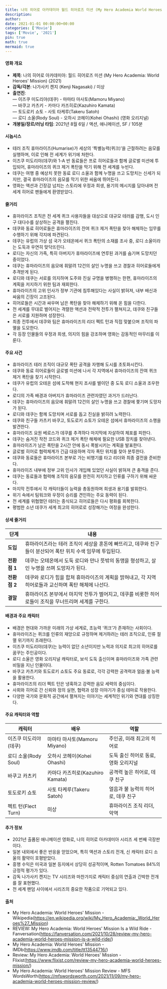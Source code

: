 ```yaml
---
title: 나의 히어로 아카데미아 월드 히어로즈 미션 (My Hero Academia World Heroes' Mission) (2021)
description: 
author: 
date: 2021-01-01 00:00:00+00:00
categories: ['Movie']
tags: ['Movie', '2021']
pin: true
math: true
mermaid: true
---
```

#### 영화 개요

- **제목**: 나의 히어로 아카데미아: 월드 히어로즈 미션 (My Hero Academia: World Heroes' Mission) (2021)  
- **감독/각본**: 나가사키 켄지 (Kenji Nagasaki) / 미상  
- **출연진**:  
  — 이즈쿠 미도리야(데쿠) - 마마타 마사토(Mamoru Miyano)  
  — 바쿠고 카츠키 - 카마다 카즈히로(Kazuhiro Kamata)  
  — 토도로키 쇼토 - 사토 타케루(Takeru Satoh)  
  — 로디 소울(Rody Soul) - 오하시 코헤이(Kohei Ohashi) (영화 오리지널)  
- **개봉일/장르/러닝 타임**: 2021년 8월 6일 / 액션, 애니메이션, SF / 105분  

#### 시놉시스

- 테러 조직 휴마라이즈(Humarise)가 세상의 ‘특별능력(퀴크)’을 근절하려는 음모를 실행하며, 이로 인해 전 세계가 위기에 처한다.  
- 이즈쿠 미도리야(데쿠)와 1-A 반 동료들은 프로 히어로들과 함께 글로벌 미션에 투입되어, 휴마라이즈의 퀴크 제거 폭탄을 막기 위해 전 세계를 누빈다.  
- 데쿠는 여행 중 예상치 못한 동료 로디 소울과 함께 누명을 쓰고 도망치는 신세가 되지만, 결국 휴마라이즈의 음모를 막기 위한 싸움에 뛰어든다.  
- 영화는 액션과 긴장감 넘치는 스토리에 우정과 희생, 용기의 메시지를 담아내며 전 세계 히어로 팬들에게 환영받았다.  

#### 줄거리

- 휴마라이즈 조직은 전 세계 퀴크 사용자들을 대상으로 대규모 테러를 감행, 도시 인구 대다수를 살상하는 공격을 펼친다.  
- 데쿠와 동료 히어로들은 휴마라이즈의 잔여 퀴크 제거 폭탄을 찾아 해체하는 임무를 수행하기 위해 각지에 파견된다.  
- 데쿠는 유럽의 가상 섬 국가 오테온에서 퀴크 폭탄의 소재를 조사 중, 로디 소울이라는 도둑과 우연히 맞닥뜨린다.  
- 로디는 자신의 가족, 특히 아버지가 휴마라이즈에 연루된 과거를 숨기며 도망치던 중이었다.  
- 데쿠는 휴마라이즈의 음모에 휘말려 12건의 살인 누명을 쓰고 경찰과 히어로들에게 추격받게 된다.  
- 로디와 데쿠는 서로를 의지하며 도주와 진실 규명을 병행하는 한편, 휴마라이즈의 계획을 저지하기 위한 팀과 재회한다.  
- 휴마라이즈의 고위 인사가 정부 기관에 침투해있다는 사실이 밝혀져, 내부 배신과 싸움의 긴장이 고조된다.  
- 히어로들은 시간과 싸우며 남은 폭탄을 찾아 해체하기 위해 온 힘을 다한다.  
- 전 세계를 무대로 벌어지는 격렬한 액션과 전략적 전투가 펼쳐지고, 데쿠와 친구들은 서로를 지원하며 성장한다.  
- 최종 전투에서 데쿠와 팀은 휴마라이즈의 리더 펙트 턴과 직접 맞붙으며 조직의 파멸을 도모한다.  
- 각 등장 인물들의 우정과 희생, 의지의 힘을 강조하며 영화는 감동적인 마무리를 이룬다.  

#### 주요 사건

- 휴마라이즈 테러 조직이 대규모 폭탄 공격을 자행해 도시를 초토화시킨다.  
- 데쿠와 동료 히어로들이 글로벌 미션에 나서 각 지역에서 휴마라이즈의 잔여 퀴크 제거 폭탄을 찾기 시작한다.  
- 데쿠가 유럽의 오테온 섬에 도착해 현지 조사를 벌이던 중 도둑 로디 소울과 조우한다.  
- 로디의 가족 배경과 아버지가 휴마라이즈 관련자였던 과거가 드러난다.  
- 데쿠는 휴마라이즈의 음모에 휘말려 12건의 살인 누명을 쓰고 경찰에 쫓기며 도망자가 된다.  
- 로디와 데쿠는 함께 도망치며 서로를 돕고 진실을 밝히려 노력한다.  
- 데쿠와 친구들 카츠키 바쿠고, 토도로키 쇼토가 오테온 섬에서 휴마라이즈의 소행을 발견한다.  
- 휴마라이즈 요원 베로스가 데쿠를 추격하다 마지막에 자살하여 체포를 피한다.  
- 데쿠는 숨겨진 작전 코드와 퀴크 제거 폭탄 해체에 필요한 USB 장치를 찾아낸다.  
- 휴마라이즈가 남은 폭탄을 2시간 안에 동시 폭발시키는 계획을 발표한다.  
- 글로벌 히어로 협력체계가 긴급 대응하며 각자 폭탄 위치를 찾아 분투한다.  
- 데쿠와 동료들은 휴마라이즈 본부로 가는 비행기를 타고 리더와 최종 결전을 준비한다.  
- 휴마라이즈 내부에 정부 고위 인사가 개입해 있었던 사실이 밝혀져 큰 충격을 준다.  
- 데쿠는 동료들과 협력해 조직의 음모를 완전히 저지하고 인류를 구하기 위해 싸운다.  
- 마지막 전투에서 각 캐릭터들이 능력을 총동원하며 희생과 용기를 발휘한다.  
- 위기 속에서 팀워크와 우정이 승리를 견인하는 주요 동력이 된다.  
- 전 세계를 위협했던 테러는 종식되고 히어로들은 다시 평화를 회복한다.  
- 평범한 소년 데쿠가 세계 최고의 히어로로 성장해가는 여정을 완성한다.  

#### 상세 줄거리

| **단계**    | **내용**                                                                                       |
|-------------|------------------------------------------------------------------------------------------------|
| **도입**    | 휴마라이즈라는 테러 조직이 세상을 혼돈에 빠뜨리고, 데쿠와 친구들이 분산되어 폭탄 위치 수색 임무에 투입된다.                       |
| **전환점 1** | 데쿠는 오테온에서 도둑 로디와 만나 뜻밖의 동맹을 형성하고, 살인 누명을 쓰며 도망자가 된다.                                           |
| **전환점 2** | 데쿠와 로디가 힘을 합쳐 휴마라이즈의 계획을 밝혀내고, 각 지역 히어로들과 교신하며 폭탄 해체에 나선다.                                  |
| **결말**    | 휴마라이즈 본부에서 마지막 전투가 벌어지고, 데쿠를 비롯한 히어로들이 조직을 무너뜨리며 세계를 구한다.                            |

#### 배경과 주요 캐릭터

- 배경은 현대와 가까운 미래의 가상 세계로, 초능력 ‘퀴크’가 존재하는 사회이다.  
- 휴마라이즈는 퀴크를 인류의 재앙으로 규정하며 제거하려는 테러 조직으로, 인류 절멸 위기까지 초래한다.  
- 이즈쿠 미도리야(데쿠)는 능력이 없던 소년이지만 노력과 의지로 최고의 히어로를 꿈꾸는 주인공이다.  
- 로디 소울은 영화 오리지널 캐릭터로, 보석 도둑 출신이며 휴마라이즈와 가족 관련 비밀을 지닌 인물이다.  
- 바쿠고 카츠키와 토도로키 쇼토도 주요 동료로, 각각 강력한 공격력과 얼음·불 능력을 활용한다.  
- 휴마라이즈의 리더 펙트 턴은 냉혹하고 강력한 음모 세력의 중심이다.  
- 사회와 히어로 간 신뢰와 정의 실현, 협력과 성장 이야기가 중심 테마로 작용한다.  
- 다양한 국가와 문화적 공간에서 펼쳐지는 이야기는 세계적인 위기와 연대를 상징한다.  

#### 주요 캐릭터와 역할

| **캐릭터**     | **배우**          | **역할**                    |
|----------------|-------------------|-----------------------------|
| 이즈쿠 미도리야(데쿠) | 마마타 마사토(Mamoru Miyano) | 주인공, 미래 최고의 히어로           |
| 로디 소울(Rody Soul)    | 오하시 코헤이(Kohei Ohashi)     | 도둑 출신 히어로 동료, 영화 오리지널  |
| 바쿠고 카츠키          | 카마다 카즈히로(Kazuhiro Kamata) | 공격력 높은 히어로, 데쿠 친구          |
| 토도로키 쇼토          | 사토 타케루(Takeru Satoh)        | 얼음과 불 능력의 히어로, 데쿠 친구      |
| 펙트 턴(Flect Turn)     | 미상                    | 휴마라이즈 조직 리더, 악역             |

#### 추가 정보

- 2021년 출품된 애니메이션 영화로, 나의 히어로 아카데미아 시리즈 세 번째 극장판이다.  
- 일본 내외에서 좋은 반응을 얻었으며, 특히 액션과 스토리 전개, 신 캐릭터 로디 소울의 활약이 호평받았다.  
- 흥행 수익은 미국과 일본 등지에서 상당히 성공적이며, Rotten Tomatoes 84%의 긍정적 평가가 있다.  
- 감독 나가사키 켄지는 TV 시리즈와 마찬가지로 캐릭터 중심의 연출과 긴박한 전개를 잘 표현했다.  
- 전 세계 팬덤 사이에서 시리즈의 중요한 작품으로 기억되고 있다.  

#### 출처

- My Hero Academia: World Heroes' Mission - Wikipedia(https://en.wikipedia.org/wiki/My_Hero_Academia:_World_Heroes%27_Mission)  
- REVIEW: My Hero Academia: World Heroes' Mission Is a Wild Ride - Fanversation(https://fanversation.com/2021/10/28/review-my-hero-academia-world-heroes-mission-is-a-wild-ride/)  
- My Hero Academia: World Heroes' Mission - IMDb(https://www.imdb.com/title/tt13544716/)  
- Review: My Hero Academia: World Heroes' Mission - Flixist(https://www.flixist.com/review-my-hero-academia-world-heroes-mission/)  
- My Hero Academia: World Heroes' Mission Review - MFS WordsWorth(https://mfswordsworth.com/2021/11/09/my-hero-academia-world-heroes-mission-review/)
